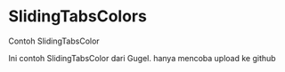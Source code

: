 # SlidingTabsColors
Contoh SlidingTabsColor

Ini contoh SlidingTabsColor dari Gugel.
hanya mencoba upload ke github
